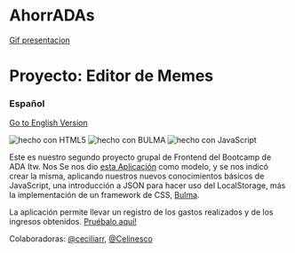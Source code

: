 # AhorrADAs

[Gif presentacion](https://media.giphy.com/media/ZCN6F3FAkwsyOGU2RS/giphy.gif)

<a name="spanish_version"></a>
# Proyecto: Editor de Memes
### Español
[Go to English Version](#english_version)

![hecho con HTML5](https://img.shields.io/badge/hecho%20con-HTML5-orange)
![hecho con BULMA](https://img.shields.io/badge/hecho%20con-BULMA-aquamarine)
![hecho con JavaScript](https://img.shields.io/badge/hecho%20con-JavaScript-yellow)

Este es nuestro segundo proyecto grupal de Frontend del Bootcamp de ADA Itw. Nos Se nos dio [esta Aplicación](https://frontend-proyecto-ahorradas.adaitw.org/) como modelo, y se nos indicó crear la misma, aplicando nuestros nuevos conocimientos básicos de JavaScript, una introducción a JSON para hacer uso del LocalStorage, más la implementación de un framework de CSS, [Bulma](https://bulma.io/).

La aplicación permite llevar un registro de los gastos realizados y de los ingresos obtenidos.
[Pruébalo aquí!]() 

Colaboradoras:
    [@ceciliarr](https://github.com/ceciliarr), [@Celinesco](https://github.com/Celinesco)
